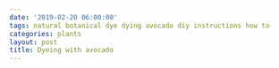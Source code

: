 ```yaml
---
date: '2019-02-20 06:00:00'
tags: natural botanical dye dying avocado diy instructions how to
categories: plants
layout: post
title: Dyeing with avocado
---
```


